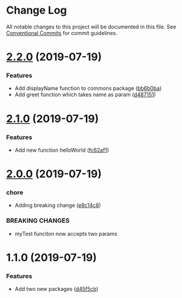 # Change Log

All notable changes to this project will be documented in this file.
See [Conventional Commits](https://conventionalcommits.org) for commit guidelines.

# [2.2.0](https://github.com/gnomic7/lerna-versioning/compare/@gnomic7/commons@2.1.0...@gnomic7/commons@2.2.0) (2019-07-19)


### Features

* Add displayName function to commons package ([bb6b0ba](https://github.com/gnomic7/lerna-versioning/commit/bb6b0ba))
* Add greet function which takes name as param ([d487151](https://github.com/gnomic7/lerna-versioning/commit/d487151))





# [2.1.0](https://github.com/gnomic7/lerna-versioning/compare/@gnomic7/commons@2.0.0...@gnomic7/commons@2.1.0) (2019-07-19)


### Features

* Add new function helloWorld ([fc62af1](https://github.com/gnomic7/lerna-versioning/commit/fc62af1))





# [2.0.0](https://github.com/gnomic7/lerna-versioning/compare/@gnomic7/commons@1.1.0...@gnomic7/commons@2.0.0) (2019-07-19)


### chore

* Adding breaking change ([e8c14c8](https://github.com/gnomic7/lerna-versioning/commit/e8c14c8))


### BREAKING CHANGES

* myTest funciton now accepts two params





# 1.1.0 (2019-07-19)


### Features

* Add two new packages ([d45f5cb](https://github.com/gnomic7/lerna-versioning/commit/d45f5cb))
